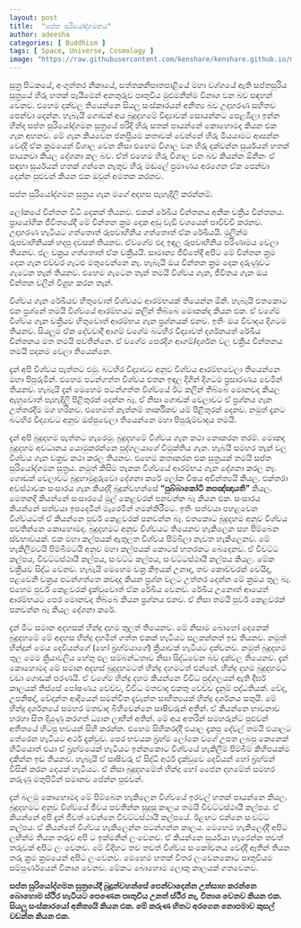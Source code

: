 ```yaml
---
layout: post
title:  "සප්ත සුරියෝද්ගමනය"
author: adeesha
categories: [ Buddhism ]
tags: [ Space, Universe, Cosmology ]
image: "https://raw.githubusercontent.com/kenshare/kenshare.github.io/master/assets/images/posts/ajp/cov/big-crunch.jpg"
---
```


සූත්‍ර පිටකයේ, අංගුත්තර නිකායේ, සත්තකනිපාතපාළියේ මහා වග්ගයේ ඇති සප්තසුරිය සූත්‍රයේ හිරු හතක් පෑයීමෙන් අනතුරුව පෘතුවිය මුළුමනින්ම විනාශ වන බව සඳහන් වෙනව. එහෙම දක්වල තියෙන්නෙ සියලු සංස්කාරයන් අනිත්‍ය බව උදාහරණ සහිතව පෙන්වා දෙන්න. හැබැයි ගොඩක් අය බුදුදහමේ විද්‍යාවක් සොයන්නට පෙළඹීලා ඉන්න හින්ද සප්ත සුරියෝද්ගමන සුත්‍රයේ පරිදි හිරු සතක් පායන්නේ කොහොමද කියන එක ගැන අහනව. මේ ගැන කියවෙන ජනප්‍රියම කතාවක් වෙන්නේ හිරු මියයාමට ආසන්න වෙද්දි ඒක ක්‍රමයෙන් විශාල වෙන නිසා එහෙම විශාල වන හිරු දක්වන්න සුර්යයන් හතක් පායනවා කියල දේශනා කල බව. ඒත් එහෙම හිරු විශාල වන බව කියන්න ඕනිනං ඒ සඳහා සුර්යයන් හතක් ගන්නෙ නැතුව හිරු මඬලේ ප්‍රමාණය අරගෙන ඒක පෙන්වා දෙන්න පුළුවන් කියන එක ඔවුන් අමතක කරනව.

සප්ත සුරියෝද්ගමන සුත්‍රය ගැන මගේ අදහස පැහැදිලි කරන්නම්.

ලෝකයේ චින්තන විධි දෙකක් තියනව. එකක් රේඛීය චින්තනය අනික චක්‍රීය චින්තනය. ප්‍රායෝගික ජීවිතයේදී මේ චින්තන ක්‍රම දෙක අඩු වැඩි වශයෙන් පාවිච්චි කරනව. උදාහරණ හැටියට ගත්තොත් රූපවාහිනිය ගත්තොත් ඒක රේඛීයයි. මුලින්ම රුපවාහිනියක් හදපු දවසක් තියනව. ඒවගේම එදා ඉඳල රූපවාහිනිය පරිණාමය වෙලා තියනව. ජල චක්‍රය ගත්තොත් ඒක චක්‍රීයයි. සාමාන්‍ය ජීවිතේදී අපිට මේ චින්තන ක්‍රම දෙක ගැන එච්චර ගැටළු මතුවෙන්නෙ නෑ. හැබැයි ඔය චින්තන ක්‍රම දෙක දරුණුවට ගැටෙන තැන් තියනව. එහෙම ගැටෙන තැන් තමයි විශ්වය ගැන, ජීවිතය ගැන ඔය චින්තන වලින් විග්‍රහ කරන තැන්.

විශ්වය ගැන රේඛීයව හිතුවොත් විශ්වයට ආරම්භයක් තියෙන්න ඕනි. හැබැයි එතකොට එන ප්‍රශ්නේ තමයි විශ්වයේ ආරම්භයට කලින් තිබ්බෙ මොකක්ද කියන එක. ඒ වගේම විශ්වය ගැන චක්‍රීයව හිතුවොත් ආරම්භය ගැන ප්‍රශ්නයක් එනව. ඉතිං ඔය විවාදය දිගටම තියනව. සියලුම ඒක දේවවාදී ආගම් වගේම බටහිර විද්‍යාවත් දර්ශනයත් රේඛීය චින්තනය මත තමයි පවතින්නෙ. ඒ වගේම පෙරදිග ආගම්/දර්ශන වල චක්‍රීය චින්තනය තමයි පදනම වෙලා තියෙන්නෙ.

දැන් අපි විශ්වය පැත්තට එමු. බටහිර විද්‍යාවට අනුව විශ්වය ආරම්භවෙලා තියෙන්නෙ මහා පිපුරුමින්. එහෙම පටන්ගත්ත විශ්වය එතන ඉඳල දිගින් දිගටම ප්‍රසාරණය වෙමින් තියනව. හැබැයි දැන් මෙහෙම පටන්ගත්ත විශ්වයේ ඊට කලින් තිබ්බෙ මොනවද කියල ඇහුවොත් පැහැදිලි පිළිතුරක් දෙන්න බෑ. ඒ නිසා ගොඩක් වෙලාවට ඒ ප්‍රශ්නය ගැන උත්තරදීම මග හරිනව. එහෙමත් නැත්නම් තාර්කිකව යම් පිළිතුරක් දෙනව. නමුත් දැනට බටහිර විද්‍යාවට අනුව ඔප්පුවෙලා තියෙන්නෙ මහා පිපුරුම්වාදය තමයි.

දැන් අපි බුදුදහම පැත්තට හැරෙමු. බුදුදහමේ විශ්වය ගැන කථා නොකරන තරම්. මොකද බුදුදහම අවධානය යොමුකරන්නෙ පුද්ගලයාගේ විමුක්තිය ගැන. හැබයි සමහර තැන් වල විශ්වය ගැන වක්‍රව කථා කරල තියනව. එහෙම කතාකරන එක සුත්‍රයක් තමයි සප්ත සුරියෝද්ගමන සුත්‍රය. නමුත් කිසිම තැනක විශ්වයේ ආරම්භය ගැන දේශනා කරල නෑ. ගොඩක් වෙලාවට බුදුහාමුදුරුවො දේශනා කරේ ලෝක විෂය අචින්ත්‍යයි කියල. එක්තරා අවස්ථාවක සංසාරය ගැන කියද්දි බුදුන්වහන්සේ **“පුබ්බාකෝටි නපඤ්ඤායති”** කියල. මෙතනදි කියන්නේ සංසාරයේ මුල් කෙළවරක් පනවන්න බෑ කියන එක. සංසාරය කියන්නේ සත්වයා ඉපදෙමින් මැරෙමින් ගමන්කිරීමට. ඉතිං සත්වයා පහළවෙන විශ්වයටත් ඒ කියන්නෙ පුර්ව කෙළවරක් පනවන්න බෑ. එතකොට බුදුදහම අනුව විශ්වය පවතින්නෙ කොහොමද. බුදුදහමට අනුව විශ්වයට තියෙනව හැකිලෙන සහ පිම්බෙන ස්වභාවයක්. එක මහා කල්පයක් ඇතුලත විශ්වය පිම්බිලා නැවත හැකිලෙනව. මේ හැකිලීමටයි පිම්බීමටයි අනුව මහා කල්පයක් කොටස් හතරකට බෙදෙනව. ඒ විවට්ට කල්පය, විවට්ටස්ථායී කල්පය, සංවට්ට කල්පය, සංවට්ටස්ථායී කල්පය කියල. මේක චක්‍රීයව සිද්ධ වෙනව. හැබැයි මෙහෙම චක්‍ර කිඉයක් උනාද, තව කොච්චරක් වෙයිද, පළවෙනි චක්‍රය පටන්ගත්තෙ කවදාද කියන ප්‍රශ්න වලට උත්තර දෙන්න මේ ක්‍රමය තුල බෑ. එහෙම පුර්ව කෙළවරක් දැක්වුවොත් ඒක රේඛීය වෙනව. රේඛීය උනොත් ආයෙත් ආරම්භයට පෙර මොනවද තිබ්බෙ කියන ප්‍රශ්නය එනව. ඒ නිසා තමයි පුර්ව කෙළවරක් පනවන්න බෑ කියල දේශනා කරේ.

දැන් මීට සමාන අදහසක් හින්දු දහම තුලත් තියෙනව. මේ නිසාම බොහෝ දෙනෙක් බුදුදහමේ මේ අදහස හින්දු දහමින් ගත්ත එකක් හැටියට සලකන්නත් ඉඩ තියනව. නමුත් හින්දූන් මෙය දෙවියන්ගේ (හෝ බ්‍රහ්මයාගේ) ක්‍රියාවක් හැටියට දක්වනව. නමුත් බුදුදහම තුල මෙම ක්‍රියාවලිය හේතු ඵල සම්බන්ධතාව නිසා සිද්ධවෙන බව දක්වල තියෙනව. දැන් කොහොමද මේ සමාන අදහස් බුදුදහමටත් හින්දු දහමටත් එන්නේ. හින්දු දහම බුදුදහමට වඩා ගොඩක් පරණයි.  ඒ වගේම හින්දු දහම කියන්නෙ විවිධ පුද්ගලයන් ඇති දීර්ඝ කාලයක් තිස්සේ පෝෂණය වෙච්ච, විවිධ මතවාද එකතු වෙච්ච දැනුම් පද්ධතියක්. වේද, උපනිෂද්, වේදාන්ත ආදියෙන් සමන්විත දැවැන්ත සාහිත්‍යයක් හින්දු දර්ශනය සතුයි. මේ හින්දු දර්ශනයේ සමහර මතවාද බිහිවෙන්නෙ සෘෂිවරුන් අතින්. ඒ කියන්නෙ භාවනාව හරහා සිත දියුණු කරගත් ධ්‍යාන ලාභීන් අතින්. මේ අය අතරින් සමහරුන්ට පුළුවන් අතීතයේ හිටපු භවයන් සිහි කරන්න. එහෙම සිහිකරද්දී එයාල දැකපු දේවල් තමයි එයාලට තේරෙන හැටියට අර්ථ දැක්වුව. පෙර භවයක බ්‍රහ්ම ලෝකෙ වගේ උපත ලබපු කෙනෙක් හිටියොත් එයා ඒ බ්‍රහ්මයෙක් හැටියට ඉන්නකොට විශ්වයේ හැකිලීම් පිම්බීම් කිහිපයක්ම දකින්න ඉඩ තියනව. හැබැයි ඒ සෘෂිවරු ඒ සිද්ධි අර්ථ දැක්වුවෙ දෙවියන් හෝ බ්‍රහ්මන් විසින් කරන දෙයක් හැටියට. ඒ නිසා බුදුදහමේත් හින්දු හෝ ජෛන දහමේත් සමහර කරුණු මතුපිටින් සමානව පේන්න පුළුවන්.

දැන් බලමු කොහොමද මේ පිම්බෙන හැකිලෙන විශ්වයේ ඉරවල් හතක් පායන්නෙ කියල. බුදුදහමට අනුව විශ්වයේ ජීවය පවතින්න සුදුසු කාලය තමයි විවට්ටස්ථායී කල්පය. ඒ කියන්නේ අපි දැන් ජීවත් වෙන්නෙ විවට්ටස්ථායී කල්පයේ. ඊළඟට එන්නෙ සංවට්ට කල්පය. ඒ කියන්නේ විශ්වය හැකිලෙන්න පටන්ගන්න කාලය. මෙහෙම හැකිලෙද්දී අපිට ලඟින්ම තියන තරුව අපි ට ඉක්මනින් ලංවෙනව. ඒ කියන්නෙ සුර්යයා හැරෙන්න තවත් තරුවක් අපිට ලං වෙනව. මේ විදිහට තව තවත් විශ්වය සංකෝචනය වෙද්දි ඈතින් තියන තරු ක්‍රම ක්‍රමයෙන් අපිට ලංවෙනව. මෙහෙම හතක් විතර ලංවෙනකොට පෘතුවියම සම්පුර්ණයෙන් විනාශ වෙනව. මේකට බොහොම ලොකු කාලයක් ගතවෙනව.

**සප්ත සුරියෝද්ගමන සුත්‍රයේදී බුදුන්වහන්සේ පෙන්වාදෙන්න උත්සාහ කරන්නෙ බොහොම ස්ථිර හැටියට පෙණෙන පෘතුවිය උනත් ස්ථීර නෑ, විනාශ වෙනව කියන එක. සියලු සංස්කාරයෝ අනිත්‍යයි කියන එක. මේ කරුණ හිතට අරගෙන නොපමාව කුසල් වඩන්න කියන එක.**